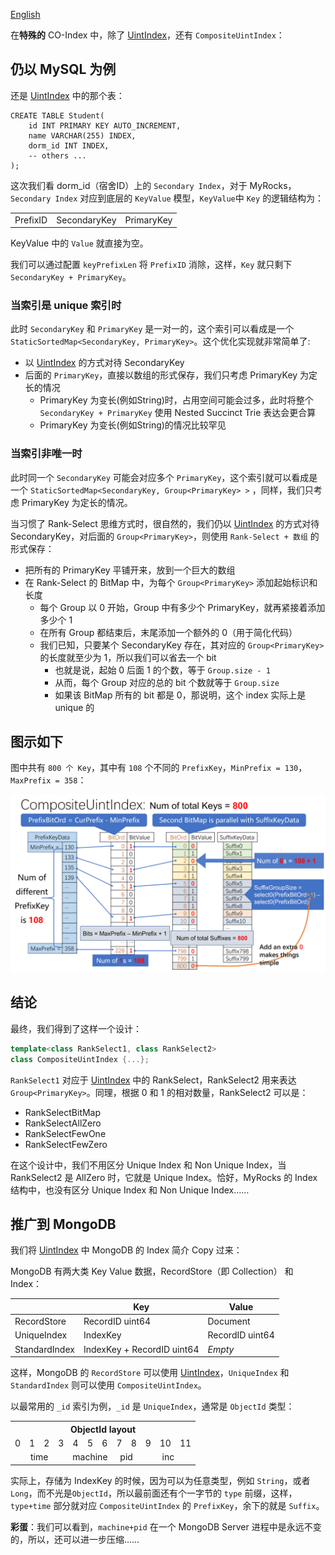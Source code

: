 [English](CompositeUintIndex-English.html)

在**特殊的** CO-Index 中，除了 [UintIndex](UintIndex.html)，还有 `CompositeUintIndex`：

## 仍以 MySQL 为例
还是 [UintIndex](UintIndex.html) 中的那个表：
```mysql
CREATE TABLE Student(
    id INT PRIMARY KEY AUTO_INCREMENT,
    name VARCHAR(255) INDEX,
    dorm_id INT INDEX,
    -- others ...
);
```
这次我们看 dorm_id（宿舍ID）上的 `Secondary Index`，对于 MyRocks，`Secondary Index` 对应到底层的 `KeyValue` 模型，`KeyValue`中
 `Key` 的逻辑结构为：
<span><table><tr><td>PrefixID</td><td>SecondaryKey</td><td>PrimaryKey</td></tr></table></span>
KeyValue 中的 `Value` 就直接为空。

我们可以通过配置 `keyPrefixLen` 将 `PrefixID` 消除，这样，`Key` 就只剩下<br/>`SecondaryKey + PrimaryKey`。

### 当索引是 unique 索引时
此时 `SecondaryKey` 和 `PrimaryKey` 是一对一的，这个索引可以看成是一个 `StaticSortedMap<SecondaryKey, PrimaryKey>`。这个优化实现就非常简单了: 
* 以 [UintIndex](UintIndex.html) 的方式对待 SecondaryKey
* 后面的 `PrimaryKey`，直接以数组的形式保存，我们只考虑 PrimaryKey 为定长的情况
  * PrimaryKey 为变长(例如String)时，占用空间可能会过多，此时将整个 `SecondaryKey + PrimaryKey` 使用 Nested Succinct Trie 表达会更合算
  * PrimaryKey 为变长(例如String)的情况比较罕见

### 当索引非唯一时
此时同一个 `SecondaryKey` 可能会对应多个 `PrimaryKey`，这个索引就可以看成是一个 `StaticSortedMap<SecondaryKey, Group<PrimaryKey> >` ，同样，我们只考虑 PrimaryKey 为定长的情况。

当习惯了 Rank-Select 思维方式时，很自然的，我们仍以 [UintIndex](UintIndex.html) 的方式对待 SecondaryKey，对后面的 `Group<PrimaryKey>`，则使用 `Rank-Select + 数组` 的形式保存：
* 把所有的 PrimaryKey 平铺开来，放到一个巨大的数组
* 在 Rank-Select 的 BitMap 中，为每个 `Group<PrimaryKey>` 添加起始标识和长度
  * 每个 Group 以 0 开始，Group 中有多少个 PrimaryKey，就再紧接着添加多少个 1
  * 在所有 Group 都结束后，末尾添加一个额外的 0（用于简化代码）
  * 我们已知，只要某个 SecondaryKey 存在，其对应的 `Group<PrimaryKey>` 的长度就至少为 1，所以我们可以省去一个 bit
    * 也就是说，起始 0 后面 1 的个数，等于 `Group.size - 1`
    * 从而，每个 Group 对应的总的 bit 个数就等于 `Group.size`
    * 如果该 BitMap 所有的 bit 都是 0，那说明，这个 index 实际上是 unique 的

## 图示如下
图中共有 `800 个 Key`，其中有 `108` 个不同的 `PrefixKey`，`MinPrefix = 130`，`MaxPrefix = 358`：

![Graph for CompositeUintIndex](images/co-index/CompositeUintIndex.png)

## 结论
最终，我们得到了这样一个设计：
```c++
template<class RankSelect1, class RankSelect2>
class CompositeUintIndex {...};
```
`RankSelect1` 对应于 [UintIndex](UintIndex.html) 中的 RankSelect，RankSelect2 用来表达 `Group<PrimaryKey>`。同理，根据 0 和 1 的相对数量，RankSelect2 可以是：
* RankSelectBitMap
* RankSelectAllZero
* RankSelectFewOne
* RankSelectFewZero

在这个设计中，我们不用区分 Unique Index 和 Non Unique Index，当 RankSelect2 是 AllZero 时，它就是 Unique Index。恰好，MyRocks 的
 Index 结构中，也没有区分 Unique Index 和 Non Unique Index……
## 推广到 MongoDB
我们将 [UintIndex](UintIndex.html) 中 MongoDB 的 Index 简介 Copy 过来：

MongoDB 有两大类 Key Value 数据，RecordStore（即 Collection） 和 Index：

||Key|Value|
|-|-|-|
|RecordStore|RecordID uint64|Document|
|UniqueIndex|IndexKey|RecordID uint64|
|StandardIndex|IndexKey + RecordID uint64|*Empty*|

这样，MongoDB 的 `RecordStore` 可以使用 [UintIndex](UintIndex.html)，`UniqueIndex` 和 `StandardIndex` 则可以使用 `CompositeUintIndex`。

以最常用的 `_id` 索引为例，`_id` 是 `UniqueIndex`，通常是 `ObjectId` 类型：
<table><tbody align="center">
<tr><th colspan="12">ObjectId layout</th></tr>
<tr>
  <td>0</td><td>1</td><td>2</td><td>3</td><td>4</td><td>5</td>
  <td>6</td><td>7</td><td>8</td><td>9</td><td>10</td><td>11</td>
</tr>
<tr>
  <td colspan="4">time</td><td colspan="3">machine</td> <td colspan="2">pid</td><td colspan="3">inc</td>
</tr>
</tbody></table>

实际上，存储为 IndexKey 的时候，因为可以为任意类型，例如 `String`，或者 `Long`，而不光是`ObjectId`，所以最前面还有个一字节的 `type` 前缀，这样，`type+time` 部分就对应 `CompositeUintIndex` 的 `PrefixKey`，余下的就是 `Suffix`。

**彩蛋**：我们可以看到，`machine+pid` 在一个 MongoDB Server 进程中是永远不变的，所以，还可以进一步压缩……
